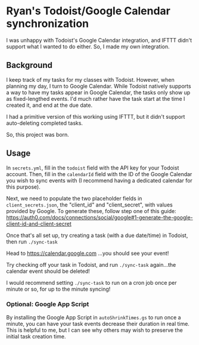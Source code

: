 # Ryan's Todoist/Google Calendar synchronization

I was unhappy with Todoist's Google Calendar integration, and IFTTT didn't support what I wanted to do either. So, I made my own integration.

## Background

I keep track of my tasks for my classes with Todoist. However, when planning my day, I turn to Google Calendar. While Todoist
natively supports a way to have my tasks appear in Google Calendar, the tasks only show up as fixed-lengthed events. I'd much
rather have the task start at the time I created it, and end at the due date.

I had a primitive version of this working using IFTTT, but it didn't support auto-deleting completed tasks.

So, this project was born.


## Usage

In  `secrets.yml`, fill in the `todoist` field with the API key for your Todoist account.
Then, fill in the `calendarId` field with the ID of the Google Calendar you wish to sync events with
 (I recommend having a dedicated calendar for this purpose).

Next, we need to populate the two placeholder fields in `client_secrets.json`, the "client_id" and "client_secret", with
values provided by Google. To generate these, follow step one of this guide: https://auth0.com/docs/connections/social/google#1-generate-the-google-client-id-and-client-secret

Once that's all set up, try creating a task (with a due date/time) in Todoist, then run `./sync-task`

Head to https://calendar.google.com ...you should see your event!

Try checking off your task in Todoist, and run `./sync-task` again...the calendar event should be deleted!

I would recommend setting `./sync-task` to run on a cron job once per minute or so, for up to the minute syncing!

### Optional: Google App Script

By installing the Google App Script in `autoShrinkTimes.gs` to run once a minute, you can have your task events
decrease their duration in real time. This is helpful to me, but I can see why others may wish to preserve the initial
task creation time.

